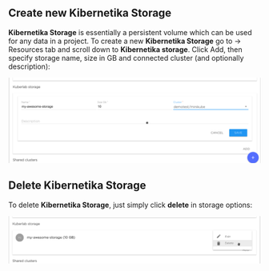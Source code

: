 ## Create new Kibernetika Storage

**Kibernetika Storage** is essentially a persistent volume which can be used for any data in a project.
To create a new **Kibernetika Storage** go to <workspace> -> Resources tab and scroll down to **Kibernetika storage**.
Click Add, then specify storage name, size in GB and connected cluster (and optionally description):

![](../img/kube-storage/create.png)

## Delete Kibernetika Storage

To delete **Kibernetika Storage**, just simply click **delete** in storage options:

![](../img/kube-storage/delete.png)

